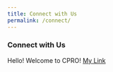 ```yaml
---
title: Connect with Us
permalink: /connect/
---
```


### Connect with Us

Hello! Welcome to CPRO! [My Link](https://www.google.com)

